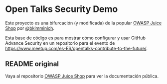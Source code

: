 # Open Talks Security Demo

Este proyecto es una bifurcación (y modificada) de la popular [OWASP Juice Shop](https://github.com/bkimminich/juice-shop) por [@bkimminich](https://github.com/bkimminich).

Esta base de código es para mostrar cómo configurar y usar GitHub Advance Security en un repositorio para el evento de https://www.meetup.com/es-ES/opentalks-contribute-to-the-future/.


## README original

Vaya al repositorio [OWASP Juice Shop](https://github.com/bkimminich/juice-shop) para ver la documentación pública.
